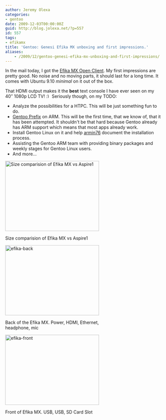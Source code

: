 ```yaml
---
author: Jeremy Olexa
categories:
- gentoo
date: 2009-12-03T00:00:00Z
guid: http://blog.jolexa.net/?p=557
id: 557
tags:
- efikamx
title: 'Gentoo: Genesi Efika MX unboxing and first impressions.'
aliases:
    - /2009/12/gentoo-genesi-efika-mx-unboxing-and-first-impressions/
---
```


In the mail today, I got the [Efika MX Open Client][1]. My first impressions are pretty good. No noise and no moving parts, it should last for a long time. It comes with Ubuntu 9.10 *minimal* on it out of the box.

That HDMI output makes it the **best** text console I have ever seen on my 40&#8243; 1080p LCD TV! <img src="http://blog.jolexa.net/wp-includes/images/smilies/simple-smile.png" alt=":)" class="wp-smiley" style="height: 1em; max-height: 1em;" /> Seriously though, on my TODO:

  * Analyze the possibilities for a HTPC. This will be just something fun to do.
  * [Gentoo Prefix][2] on ARM. This will be the first time, that we know of, that it has been attempted. It shouldn't be that hard because Gentoo already has ARM support which means that most apps already work.
  * Install Gentoo Linux on it and help [armin76][3] document the installation process.
  * Assisting the Gentoo ARM team with providing binary packages and weekly stages for Gentoo Linux users.
  * And more...

<div id="attachment_558" style="width: 310px" class="wp-caption alignleft">
  <a href="https://blog.jolexa.net/wp-content/uploads/2009/12/pc030010.jpg"><img class="size-medium wp-image-558" title="efika-top" src="https://blog.jolexa.net/wp-content/uploads/2009/12/pc030010-300x224.jpg" alt="Size comparision of Efika MX vs Aspire1" width="300" height="224" /></a>
  
  <p class="wp-caption-text">
    Size comparision of Efika MX vs Aspire1
  </p>
</div>

<div id="attachment_558" style="width: 310px" class="wp-caption alignleft">
  <a href="https://blog.jolexa.net/wp-content/uploads/2009/12/pc030014.jpg"><img class="alignleft size-medium wp-image-561" title="efika-back" src="https://blog.jolexa.net/wp-content/uploads/2009/12/pc030014-300x224.jpg" alt="efika-back" width="300" height="224" /></a>
  
  <p class="wp-caption-text">
    Back of the Efika MX. Power, HDMI, Ethernet, headphone, mic
  </p>
</div>

<div id="attachment_564" style="width: 310px" class="wp-caption alignleft">
  <a href="https://blog.jolexa.net/wp-content/uploads/2009/12/pc030016.jpg"><img class="size-medium wp-image-564" title="pc030016" src="https://blog.jolexa.net/wp-content/uploads/2009/12/pc030016-300x224.jpg" alt="efika-front" width="300" height="224" /></a>
  
  <p class="wp-caption-text">
    Front of Efika MX. USB, USB, SD Card Slot
  </p>
</div>

 [1]: http://www.genesi-usa.com/products/efika
 [2]: http://www.gentoo.org/proj/en/gentoo-alt/prefix/
 [3]: http://armin762.wordpress.com/2009/11/25/armv7/